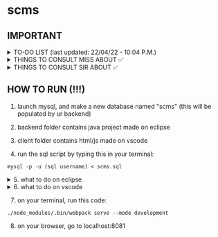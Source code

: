 # scms

## IMPORTANT
<details>
<summary>TO-DO LIST (last updated: 22/04/22 - 10:04 P.M.)</summary>

- implement "update" functionality into the saves
    - backend
        * category
        * customer
        * order
        * product
    - client
        <details>
            <summary>things of note</summary>

            - make sure that the header changes if there is an id received (check recording for more info)

            - if there is an id (which means u are editing), then header is "Editing {object} {id}}"
                - where 
                    - object is either category, customer, order, or product
                    - id is the object's id
                - e.g. Editing Product 1

            - should delete button be:
                - in category show, beside the edit button (like how sir did it)
                - or embedded in the edit page as a danger zone?
                    - if danger zone, set it so it only appears when u go to save page through the edit button
                    - if there is id, then return danger zone

        </details>
        * category
        * customer
        * order
        * product
        
- implement "delete" functionality into the saves
    - backend
        1. category
        2. customer
        3. order
        4. product
    - client
        1. category
        2. customer
        3. order
        4. product


</details>

<details>
<summary>THINGS TO CONSULT MISS ABOUT ✅</summary>

1. how our backend and client works
    * backend thats built on spring framework that is connected to a mysql db
    * client that runs on react and js
2. incompatibility with the java tutorial she showed
    * java & jdbc vs. java spring framework & mysql
    * wrong understanding that we needed a .sql file to have a working backend?
    * rather, we are connected to sql already
3. we're following the oop that our other major is talking about
4. ensure that she knows there is mysql involved
    * we dont have a specific .sql file, BUT we are working with sql
    * the only thing that needs to be done is make a scms db in mysql
    * then our backend will handle the rest

</details>

<details>
<summary>THINGS TO CONSULT SIR ABOUT ✅</summary>

1. ung id system ang gulo :l
2. ung orders, how to work with many to many relationships?
    * how to have a form input for many inputs (like list of product)? 
    * and how to convert that into smth that the backend can use???
    * how to work with the builder + controller?
3. additionally, how to work with arrays sa render product?
    * e.g. in categories, show localhost:8080, the array of products under a category
    * how to render that?
4. how to work with update and delete in the backend?
    * problematic cors request errors kahit may cross origin annotation

</details>

## HOW TO RUN (!!!)

1. launch mysql, and make a new database named "scms" (this will be populated by ur backend)

2. backend folder contains java project made on eclipse

3. client folder contains html/js made on vscode

4. run the sql script by typing this in your terminal:

```
mysql -p -u (sql username) < scms.sql
```

<details>
<summary>5. what to do on eclipse</summary>

    1. import as project the backend to eclipse
    
    2. within eclipse, in src/main/resources/application.properties,
    change the necessary info to match ur sql settings

    3. run 'program.java' within the backend project on eclipse

</details>

<details>
<summary>6. what to do on vscode</summary>

    1. add the client folder to ur vscode workspace

    2. make sure that your terminal is set to the client folder directory
        * e.g. your terminal should look like this:
        
    E:\Programming\github\scms\client> []     <= this thing is ur cursor
</details>

7. on your terminal, run this code:

```
./node_modules/.bin/webpack serve --mode development
```

8. on your browser, go to localhost:8081